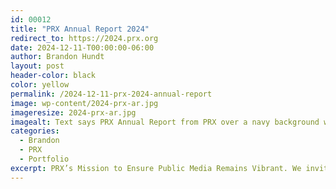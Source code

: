 ```yaml
---
id: 00012
title: "PRX Annual Report 2024"
redirect_to: https://2024.prx.org
date: 2024-12-11-T00:00:00-06:00
author: Brandon Hundt
layout: post
header-color: black
color: yellow
permalink: /2024-12-11-prx-2024-annual-report
image: wp-content/2024-prx-ar.jpg
imageresize: 2024-prx-ar.jpg
imagealt: Text says PRX Annual Report from PRX over a navy background with podcast show tiles in the background.
categories:
  - Brandon
  - PRX
  - Portfolio
excerpt: PRX’s Mission to Ensure Public Media Remains Vibrant. We invite you to explore our 2024 Annual Report highlights.
---
```

